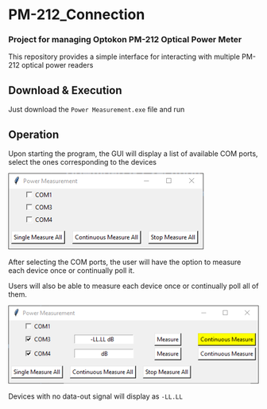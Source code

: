 # PM-212_Connection

### Project for managing Optokon PM-212 Optical Power Meter
This repository provides a simple interface for interacting with multiple PM-212 optical power readers

## Download & Execution
Just download the `Power Measurement.exe` file and run

## Operation
Upon starting the program, the GUI will display a list of available COM ports, select the ones
corresponding to the devices

![img.png](img.png)

After selecting the COM ports, the user will have the option to measure each device once or continually poll it.

Users will also be able to measure each device once or continually poll all of them.

![img_1.png](img_1.png)

Devices with no data-out signal will display as `-LL.LL`
